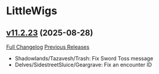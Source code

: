 # LittleWigs

## [v11.2.23](https://github.com/BigWigsMods/LittleWigs/tree/v11.2.23) (2025-08-28)
[Full Changelog](https://github.com/BigWigsMods/LittleWigs/compare/v11.2.22...v11.2.23) [Previous Releases](https://github.com/BigWigsMods/LittleWigs/releases)

- Shadowlands/Tazavesh/Trash: Fix Sword Toss message  
- Delves/SidestreetSluice/Geargrave: Fix an encounter ID  
